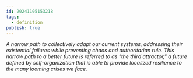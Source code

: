 ```yaml
---
id: 20241105153218
tags:
  - definition
publish: true
---
```

*A narrow path to collectively adapt our current systems, addressing their existential failures while preventing chaos and authoritarian rule. This narrow path to a better future is referred to as "the third attractor," a future defined by self-organization that is able to provide localized resilience to the many looming crises we face.*
